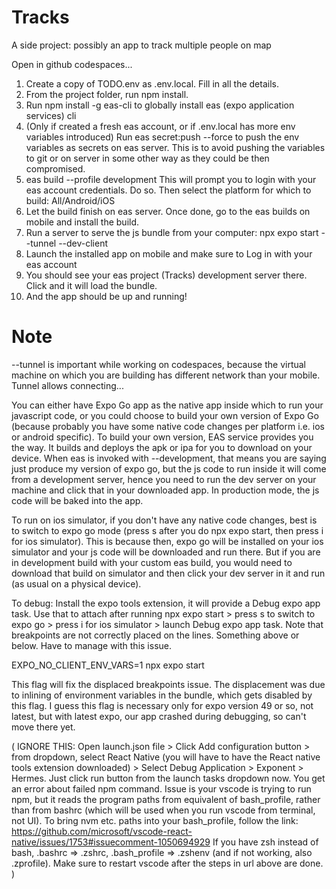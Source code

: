# Tracks

A side project: possibly an app to track multiple people on map

Open in github codespaces...

1. Create a copy of TODO.env as .env.local. Fill in all the details.
2. From the project folder, run npm install.
3. Run npm install -g eas-cli to globally install eas (expo application services) cli
4. (Only if created a fresh eas account, or if .env.local has more env variables introduced)
   Run eas secret:push --force to push the env variables as secrets on eas server. This is to avoid
   pushing the variables to git or on server in some other way as they could be then compromised.
5. eas build --profile development
   This will prompt you to login with your eas account credentials. Do so.
   Then select the platform for which to build: All/Android/iOS
6. Let the build finish on eas server. Once done, go to the eas builds on mobile and install the build.
7. Run a server to serve the js bundle from your computer:
   npx expo start --tunnel --dev-client
8. Launch the installed app on mobile and make sure to Log in with your eas account
9. You should see your eas project (Tracks) development server there. Click and it will load the bundle.
10. And the app should be up and running!

# Note

--tunnel is important while working on codespaces, because the virtual machine on which you are building has different network than your mobile. Tunnel allows connecting...

You can either have Expo Go app as the native app inside which to run your javascript code, or you could choose to build your own version of Expo Go (because probably you have some native code changes per platform i.e. ios or android specific). To build your own version, EAS service provides you the way. It builds and deploys the apk or ipa for you to download on your device. When eas is invoked with --development, that means you are saying just produce my version of expo go, but the js code to run inside it will come from a development server, hence you need to run the dev server on your machine and click that in your downloaded app. In production mode, the js code will be baked into the app.

To run on ios simulator, if you don't have any native code changes, best is to switch to expo go mode (press s after you do npx expo start, then press i for ios simulator). This is because then, expo go will be installed on your ios simulator and your js code will be downloaded and run there. But if you are in development build with your custom eas build, you would need to download that build on simulator and then click your dev server in it and run (as usual on a physical device).

To debug:
Install the expo tools extension, it will provide a Debug expo app task. Use that to attach after running npx expo start > press s to switch to expo go > press i for ios simulator > launch Debug expo app task. Note that breakpoints are not correctly placed on the lines. Something above or below. Have to manage with this issue.

EXPO_NO_CLIENT_ENV_VARS=1 npx expo start

This flag will fix the displaced breakpoints issue. The displacement was due to inlining of environment variables in the bundle, which gets disabled by this flag. I guess this flag is necessary only for expo version 49 or so, not latest, but with latest expo, our app crashed during debugging, so can't move there yet.

( IGNORE THIS:
Open launch.json file > Click Add configuration button > from dropdown, select React Native (you will have to have the React native tools extension downloaded) > Select Debug Application > Exponent > Hermes.
Just click run button from the launch tasks dropdown now. You get an error about failed npm command.
Issue is your vscode is trying to run npm, but it reads the program paths from equivalent of bash_profile, rather than from bashrc (which will be used when you run vscode from terminal, not UI).
To bring nvm etc. paths into your bash_profile, follow the link:
https://github.com/microsoft/vscode-react-native/issues/1753#issuecomment-1050694929
If you have zsh instead of bash, .bashrc => .zshrc, .bash_profile => .zshenv (and if not working, also .zprofile).
Make sure to restart vscode after the steps in url above are done.
)
